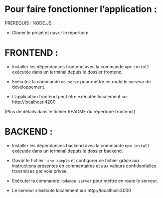 Pour faire fonctionner l’application : 
=

PREREQUIS : NODE.JS

* Cloner le projet et ouvrir le répertoire.



FRONTEND :
=

* Installer les dépendances frontend avec la commande `npm install` exécutée dans un terminal depuis le dossier frontend.

* Exécutez la commande `ng serve` pour mettre en route le serveur de développement.

* L’application frontend peut être exécutée localement sur http://localhost:4200

(Plus de détails dans le fichier README du répertoire frontend.)



BACKEND : 
=

* Installer les dépendances backend avec la commande `npm install` exécutée dans un terminal depuis le dossier backend.

* Ouvrir le fichier `.env.sample` et configurer ce fichier grâce aux instructions présentes en commentaires et aux valeurs confidentielles transmises par voie privée. 

* Exécuter la commande `nodemon server` pour mettre en route le serveur.

* Le serveur s’exécute localement sur http://localhost:3000
